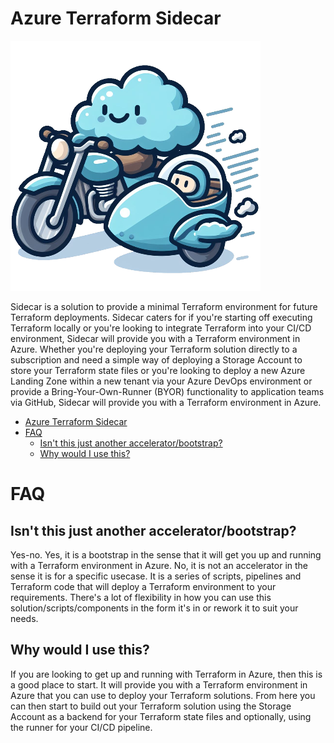 # Azure Terraform Sidecar

![Azure Terraform Sidecar](./docs/images/sidecar.png)

Sidecar is a solution to provide a minimal Terraform environment for future Terraform deployments. Sidecar caters for if you're starting off executing Terraform locally or you're looking to integrate Terraform into your CI/CD environment, Sidecar will provide you with a Terraform environment in Azure. Whether you're deploying your Terraform solution directly to a subscription and need a simple way of deploying a Storage Account to store your Terraform state files or you're looking to deploy a new Azure Landing Zone within a new tenant via your Azure DevOps environment or provide a Bring-Your-Own-Runner (BYOR) functionality to application teams via GitHub, Sidecar will provide you with a Terraform environment in Azure.

- [Azure Terraform Sidecar](#azure-terraform-sidecar)
- [FAQ](#faq)
  - [Isn't this just another accelerator/bootstrap?](#isnt-this-just-another-acceleratorbootstrap)
  - [Why would I use this?](#why-would-i-use-this)



# FAQ

## Isn't this just another accelerator/bootstrap?
Yes-no. Yes, it is a bootstrap in the sense that it will get you up and running with a Terraform environment in Azure. No, it is not an accelerator in the sense it is for a specific usecase. It is a series of scripts, pipelines and Terraform code that will deploy a Terraform environment to your requirements. There's a lot of flexibility in how you can use this solution/scripts/components in the form it's in or rework it to suit your needs.

## Why would I use this?
If you are looking to get up and running with Terraform in Azure, then this is a good place to start. It will provide you with a Terraform environment in Azure that you can use to deploy your Terraform solutions. From here you can then start to build out your Terraform solution using the Storage Account as a backend for your Terraform state files and optionally, using the runner for your CI/CD pipeline.